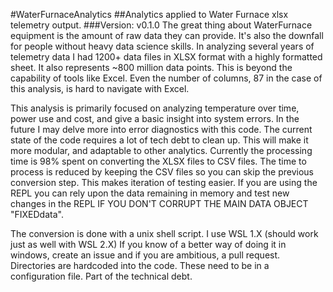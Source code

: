 #WaterFurnaceAnalytics
##Analytics applied to Water Furnace xlsx telemetry output.
###Version: v0.1.0
The great thing about WaterFurnace equipment is the amount of raw data they can provide. It's also the downfall for people without heavy data science skills. In analyzing several years of telemetry data I had 1200+ data files in XLSX format with a highly formatted sheet. It also represents ~800 million data points. This is beyond the capability of tools like Excel. Even the number of columns, 87 in the case of this analysis,  is hard to navigate with Excel.

This analysis is primarily focused on analyzing temperature over time, power use and cost, and give a basic insight into system errors. In the future I may delve more into error diagnostics with this code. The current state of the code requires a lot of tech debt to clean up. This will make it more modular, and adaptable to other analytics. Currently the processing time is 98% spent on converting the XLSX files to CSV files. The time to process is reduced by keeping the CSV files so you can skip the previous conversion step. This makes iteration of testing easier. If you are using the REPL you can rely upon the data remaining in memory and test new changes in the REPL IF YOU DON'T CORRUPT THE MAIN DATA OBJECT "FIXEDdata".

The conversion is done with a unix shell script. I use WSL 1.X (should work just as well with WSL 2.X) If you know of a better way of doing it in windows, create an issue and if you are ambitious, a pull request. Directories are hardcoded into the code. These need to be in a configuration file. Part of the technical debt.